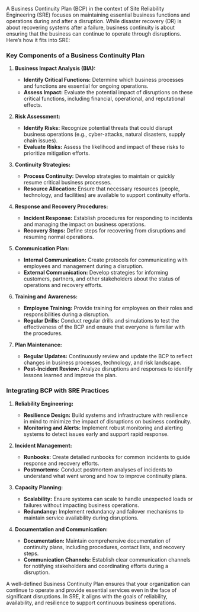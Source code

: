 A Business Continuity Plan (BCP) in the context of Site Reliability Engineering (SRE) focuses on maintaining essential business functions and operations during and after a disruption. While disaster recovery (DR) is about recovering systems after a failure, business continuity is about ensuring that the business can continue to operate through disruptions. Here’s how it fits into SRE:

### Key Components of a Business Continuity Plan

1. **Business Impact Analysis (BIA):**
   - **Identify Critical Functions:** Determine which business processes and functions are essential for ongoing operations.
   - **Assess Impact:** Evaluate the potential impact of disruptions on these critical functions, including financial, operational, and reputational effects.

2. **Risk Assessment:**
   - **Identify Risks:** Recognize potential threats that could disrupt business operations (e.g., cyber-attacks, natural disasters, supply chain issues).
   - **Evaluate Risks:** Assess the likelihood and impact of these risks to prioritize mitigation efforts.

3. **Continuity Strategies:**
   - **Process Continuity:** Develop strategies to maintain or quickly resume critical business processes.
   - **Resource Allocation:** Ensure that necessary resources (people, technology, and facilities) are available to support continuity efforts.

4. **Response and Recovery Procedures:**
   - **Incident Response:** Establish procedures for responding to incidents and managing the impact on business operations.
   - **Recovery Steps:** Define steps for recovering from disruptions and resuming normal operations.

5. **Communication Plan:**
   - **Internal Communication:** Create protocols for communicating with employees and management during a disruption.
   - **External Communication:** Develop strategies for informing customers, partners, and other stakeholders about the status of operations and recovery efforts.

6. **Training and Awareness:**
   - **Employee Training:** Provide training for employees on their roles and responsibilities during a disruption.
   - **Regular Drills:** Conduct regular drills and simulations to test the effectiveness of the BCP and ensure that everyone is familiar with the procedures.

7. **Plan Maintenance:**
   - **Regular Updates:** Continuously review and update the BCP to reflect changes in business processes, technology, and risk landscape.
   - **Post-Incident Review:** Analyze disruptions and responses to identify lessons learned and improve the plan.

### Integrating BCP with SRE Practices

1. **Reliability Engineering:**
   - **Resilience Design:** Build systems and infrastructure with resilience in mind to minimize the impact of disruptions on business continuity.
   - **Monitoring and Alerts:** Implement robust monitoring and alerting systems to detect issues early and support rapid response.

2. **Incident Management:**
   - **Runbooks:** Create detailed runbooks for common incidents to guide response and recovery efforts.
   - **Postmortems:** Conduct postmortem analyses of incidents to understand what went wrong and how to improve continuity plans.

3. **Capacity Planning:**
   - **Scalability:** Ensure systems can scale to handle unexpected loads or failures without impacting business operations.
   - **Redundancy:** Implement redundancy and failover mechanisms to maintain service availability during disruptions.

4. **Documentation and Communication:**
   - **Documentation:** Maintain comprehensive documentation of continuity plans, including procedures, contact lists, and recovery steps.
   - **Communication Channels:** Establish clear communication channels for notifying stakeholders and coordinating efforts during a disruption.

A well-defined Business Continuity Plan ensures that your organization can continue to operate and provide essential services even in the face of significant disruptions. In SRE, it aligns with the goals of reliability, availability, and resilience to support continuous business operations.